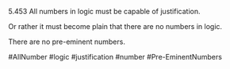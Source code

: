 5.453 All numbers in logic must be capable of justification.

Or rather it must become plain that there are no numbers in logic.

There are no pre-eminent numbers.

#AllNumber #logic #justification #number #Pre-EminentNumbers